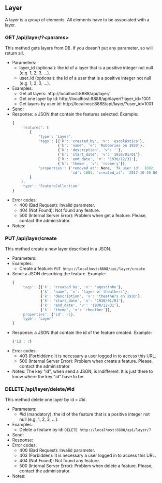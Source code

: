## Layer

A layer is a group of elements. All elements have to be associated with a layer.


### GET /api/layer/?\<params>

This method gets layers from DB. If you doesn't put any parameter, so will return all.
- Parameters:
    - layer_id (optional): the id of a layer that is a positive integer not null (e.g. 1, 2, 3, ...).
    - user_id (optional): the id of a user that is a positive integer not null (e.g. 1, 2, 3, ...).
- Examples:
     - Get all layers: http://localhost:8888/api/layer/
     - Get one layer by id: http://localhost:8888/api/layer/?layer_id=1001
     - Get layers by user id: http://localhost:8888/api/layer/?user_id=1001
- Send:
- Response: a JSON that contain the features selected. Example:
    ```javascript
    {
        'features': [
            {
                'type': 'Layer',
                'tags': [{'k': 'created_by', 'v': 'escolástica'},
                         {'k': 'name', 'v': 'Robberies on 1930'},
                         {'k': 'description', 'v': ''},
                         {'k': 'start_date', 'v': '1930/01/01'},
                         {'k': 'end_date', 'v': '1930/12/31'},
                         {'k': 'theme', 'v': 'robbery'}],
                'properties': {'removed_at': None, 'fk_user_id': 1002,
                               'id': 1001, 'created_at': '2017-10-20 00:00:00'}
            }
        ],
        'type': 'FeatureCollection'
    }
    ```
- Error codes:
    - 400 (Bad Request): Invalid parameter.
    - 404 (Not Found): Not found any feature.
    - 500 (Internal Server Error): Problem when get a feature. Please, contact the administrator.
- Notes:


### PUT /api/layer/create

This method create a new layer described in a JSON.
- Parameters:
- Examples:
     - Create a feature: ```PUT http://localhost:8888/api/layer/create```
- Send: a JSON describing the feature. Example:
    ```javascript
    {
        'tags': [{'k': 'created_by', 'v': 'agostinho'},
                 {'k': 'name', 'v': 'layer of theathers'},
                 {'k': 'description', 'v': 'theathers on 1930'},
                 {'k': 'start_date', 'v': '1930/01/01'},
                 {'k': 'end_date', 'v': '1930/12/31'},
                 {'k': 'theme', 'v': 'theather'}],
        'properties': {'id': -1},
        'type': 'Layer'
    }
    ```
- Response: a JSON that contain the id of the feature created. Example:
    ```javascript
    {'id': 7}
    ```
- Error codes:
    - 403 (Forbidden): It is necessary a user logged in to access this URL.
    - 500 (Internal Server Error): Problem when create a feature. Please, contact the administrator.
- Notes: The key "id", when send a JSON, is indifferent. It is just there to know where the key "id" have to be.


<!-- - PUT /api/layer/update -->


### DELETE /api/layer/delete/#id

This method delete one layer by id = #id.
- Parameters:
    - #id (mandatory): the id of the feature that is a positive integer not null (e.g. 1, 2, 3, ...).
- Examples:
     - Delete a feature by id: ```DELETE http://localhost:8888/api/layer/7```
- Send:
- Response:
- Error codes:
    - 400 (Bad Request): Invalid parameter.
    - 403 (Forbidden): It is necessary a user logged in to access this URL.
    - 404 (Not Found): Not found any feature.
    - 500 (Internal Server Error): Problem when delete a feature. Please, contact the administrator.
- Notes:
